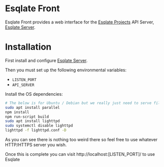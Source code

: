 # Esqlate Front

Esqlate Front provides a web interface for the [Esqlate Projects](https://github.com/forbesmyester/esqlate) API Server, [Esqlate Server](https://github.com/forbesmyester/esqlate-server).

# Installation

First install and configure [Esqlate Server](https://github.com/forbesmyester/esqlate-server).

Then you must set up the following environmental variables:

 * `LISTEN_PORT`
 * `API_SERVER`

Install the OS dependencies:

```bash
# The below is for Ubuntu / Debian but we really just need to serve files over HTTP.
sudo apt install parallel
npm install
npm run-script build
sudo apt install lighttpd
sudo systemctl disable lighttpd
lighttpd -f lighttpd.conf -D
```

As you can see there is nothing too weird there so feel free to use whatever HTTP/HTTPS server you wish.

Once this is complete you can visit http://localhost:[LISTEN_PORT]/ to use Esqlate
